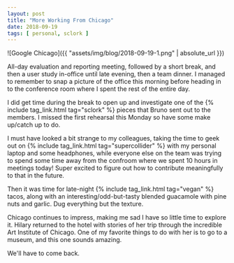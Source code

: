 ```yaml
---
layout: post
title: "More Working From Chicago"
date: 2018-09-19
tags: [ personal, sclork ]
---
```


![Google Chicago]({{ "assets/img/blog/2018-09-19-1.png" | absolute_url }})

All-day evaluation and reporting meeting, followed by a short break, and then
a user study in-office until late evening, then a team dinner. I managed to
remember to snap a picture of the office this morning before heading in to
the conference room where I spent the rest of the entire day.

I did get time during the break to open up and investigate one of the
{% include tag_link.html tag="sclork" %} pieces that Bruno sent out to the
members. I missed the first rehearsal this Monday so have some make up/catch up
to do.

I must have looked a bit strange to my colleagues, taking the time to geek out
on {% include tag_link.html tag="supercollider" %} with my personal laptop and
some headphones, while everyone else on the team was trying to spend some time
away from the confroom where we spent 10 hours in meetings today! Super excited
to figure out how to contribute meaningfully to that in the future.

Then it was time for late-night {% include tag_link.html tag="vegan" %} tacos,
along with an interesting/odd-but-tasty blended guacamole with pine nuts and
garlic. Dug everything but the texture.

Chicago continues to impress, making me sad I have so little time to explore
it. Hilary returned to the hotel with stories of her trip through the
incredible Art Institute of Chicago. One of my favorite things to do with her
is to go to a museum, and this one sounds amazing.

We'll have to come back.

